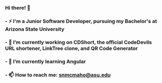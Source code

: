 ### Hi there! 👋
### - ⚡ I'm a Junior Software Developer, pursuing my Bachelor's at Arizona State University
### - 🔭 I’m currently working on CDShort, the official CodeDevils URL shortener, LinkTree clone, and QR Code Generator 
### - 🌱 I’m currently learning Angular
### - 📫 How to reach me: snmcmaho@asu.edu
